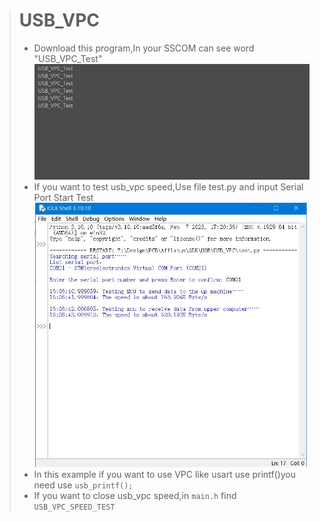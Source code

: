 ># USB_VPC
>* Download this program,In your SSCOM can see word "USB_VPC_Test"
!["photo_test_word"](./images_usb/usb_vpc_test.JPG)
>* If you want to test usb_vpc speed,Use file test.py and input Serial Port Start Test !["py_test"](./images_usb/py_test.JPG)
>* In this example if you want to use VPC like usart use printf()you need use `usb_printf();`
>* If you want to close usb_vpc speed,in `main.h` find `USB_VPC_SPEED_TEST`
